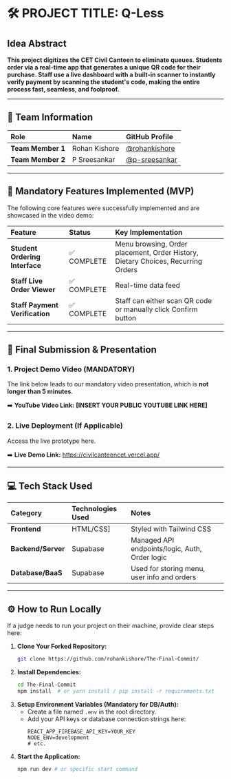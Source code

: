 # 🛠️ PROJECT TITLE: Q-Less

## Idea Abstract

**This project digitizes the CET Civil Canteen to eliminate queues. Students order via a real-time app that generates a unique QR code for their purchase. Staff use a live dashboard with a built-in scanner to instantly verify payment by scanning the student's code, making the entire process fast, seamless, and foolproof.**

---

## 👥 Team Information

| Role | Name | GitHub Profile |
| :--- | :--- | :--- |
| **Team Member 1** | Rohan Kishore | [@rohankishore](https://github.com/rohankishore) |
| **Team Member 2** | P Sreesankar | [@p-sreesankar](https://github.com/p-sreesankar) |

---

## 🎯 Mandatory Features Implemented (MVP)

The following core features were successfully implemented and are showcased in the video demo:

| Feature | Status | Key Implementation |
| :--- | :--- | :--- |
| **Student Ordering Interface** | ✅ COMPLETE | Menu browsing, Order placement, Order History, Dietary Choices, Recurring Orders |
| **Staff Live Order Viewer** | ✅ COMPLETE | Real-time data feed |
| **Staff Payment Verification** | ✅ COMPLETE | Staff can either scan QR code or manually click Confirm button |

---

## 📼 Final Submission & Presentation

### 1. Project Demo Video (MANDATORY)

The link below leads to our mandatory video presentation, which is **not longer than 5 minutes**.

➡️ **YouTube Video Link:** **[INSERT YOUR PUBLIC YOUTUBE LINK HERE]**

### 2. Live Deployment (If Applicable)

Access the live prototype here.

➡️ **Live Demo Link:** https://civilcanteencet.vercel.app/

---

## 💻 Tech Stack Used

| Category | Technologies Used | Notes |
| :--- | :--- | :--- |
| **Frontend** | HTML/CSS] | Styled with Tailwind CSS |
| **Backend/Server** | Supabase | Managed API endpoints/logic, Auth, Order logic |
| **Database/BaaS** | Supabase | Used for storing menu, user info and orders |

---

## ⚙️ How to Run Locally

If a judge needs to run your project on their machine, provide clear steps here:

1.  **Clone Your Forked Repository:**
    ```bash
    git clone https://github.com/rohankishore/The-Final-Commit/
    ```
2.  **Install Dependencies:**
    ```bash
    cd The-Final-Commit
    npm install  # or yarn install / pip install -r requirements.txt
    ```
3.  **Setup Environment Variables (Mandatory for DB/Auth):**
    * Create a file named `.env` in the root directory.
    * Add your API keys or database connection strings here:
        ```
        REACT_APP_FIREBASE_API_KEY=YOUR_KEY
        NODE_ENV=development
        # etc.
        ```
4.  **Start the Application:**
    ```bash
    npm run dev # or specific start command
    ```
